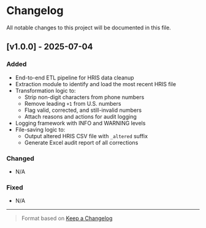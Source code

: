 # Changelog

All notable changes to this project will be documented in this file.

## [v1.0.0] - 2025-07-04

### Added
- End-to-end ETL pipeline for HRIS data cleanup
- Extraction module to identify and load the most recent HRIS file
- Transformation logic to:
  - Strip non-digit characters from phone numbers
  - Remove leading `+1` from U.S. numbers
  - Flag valid, corrected, and still-invalid numbers
  - Attach reasons and actions for audit logging
- Logging framework with INFO and WARNING levels
- File-saving logic to:
  - Output altered HRIS CSV file with `_altered` suffix
  - Generate Excel audit report of all corrections

### Changed
- N/A

### Fixed
- N/A

---

> Format based on [Keep a Changelog](https://keepachangelog.com/en/1.0.0/)
